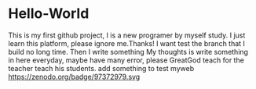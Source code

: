# Hello-World
This is my first github project, I is a new programer by myself study. I just learn this  platform, please ignore me.Thanks!
I want test the branch that I build no long time.
Then I write something 
My thoughts is write something in here everyday, maybe have many error, please GreatGod teach for the teacher teach his students. 
add something to test myweb
https://zenodo.org/badge/97372979.svg
